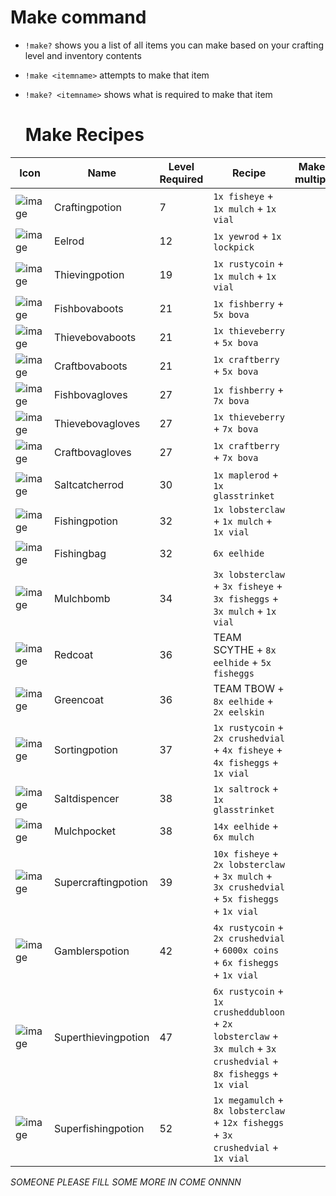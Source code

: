# Make command #

- `!make?` shows you a list of all items you can make based on your crafting level and inventory contents
- `!make <itemname>` attempts to make that item
- `!make? <itemname>` shows what is required to make that item

  # Make Recipes #

  
| Icon | Name | Level Required | Recipe | Makes multiple | Craft Xp | Craft time |
| ------ | ------ | ----- | ------- | ---- | ---- | ---- |
| ![image](https://fishbot.app/items/craftingpotion.png) | Craftingpotion | 7 | `1x fisheye` + `1x mulch` + `1x vial` | | 55 | |
| ![image](https://fishbot.app/items/eelrod.png) | Eelrod | 12 | `1x yewrod` + `1x lockpick` | | 140 | |
| ![image](https://fishbot.app/items/thievingpotion.png) | Thievingpotion | 19 | `1x rustycoin` + `1x mulch` + `1x vial`  | | 69 | |
| ![image](https://fishbot.app/items/fishbovaboots.png) | Fishbovaboots | 21 |  `1x fishberry` + `5x bova` | | | |
| ![image](https://fishbot.app/items/thievebovaboots.png) | Thievebovaboots | 21 | `1x thieveberry` + `5x bova`| | | |
| ![image](https://fishbot.app/items/craftbovaboots.png) | Craftbovaboots | 21 | `1x craftberry` + `5x bova` | | | |
| ![image](https://fishbot.app/items/fishbovagloves.png) | Fishbovagloves | 27 | `1x fishberry` + `7x bova`  | | | |
| ![image](https://fishbot.app/items/thievebovagloves.png) | Thievebovagloves | 27 |`1x thieveberry` + `7x bova`  | | | |
| ![image](https://fishbot.app/items/craftbovagloves.png) | Craftbovagloves | 27 |  `1x craftberry` + `7x bova`  | | | |
| ![image](https://fishbot.app/items/saltcatcherrod.png) | Saltcatcherrod | 30 | `1x maplerod` + `1x glasstrinket` | | 100 | |
| ![image](https://fishbot.app/items/fishingpotion.png) | Fishingpotion | 32 | `1x lobsterclaw` + `1x mulch` + `1x vial`  | | 81 | |
| ![image](https://fishbot.app/items/fishingbag.png) | Fishingbag | 32 | `6x eelhide` | | 150 | |
| ![image](https://fishbot.app/items/mulchbomb.png) | Mulchbomb | 34 |  `3x lobsterclaw` + `3x fisheye` + `3x fisheggs` + `3x mulch` + `1x vial` | | 110 | |
| ![image](https://fishbot.app/items/redcoat.png) | Redcoat | 36 | TEAM SCYTHE + `8x eelhide` + `5x fisheggs` | | 160 | |
| ![image](https://fishbot.app/items/greencoat.png) | Greencoat | 36 | TEAM TBOW + `8x eelhide` + `2x eelskin` | | 160 | |
| ![image](https://fishbot.app/items/sortingpotion.png) | Sortingpotion | 37 |  `1x rustycoin` + `2x crushedvial` + `4x fisheye` + `4x fisheggs` + `1x vial` | | 170 | |
| ![image](https://fishbot.app/items/saltdispencer.png) | Saltdispencer | 38 |  `1x saltrock` + `1x glasstrinket` | | 140 | |
| ![image](https://fishbot.app/items/mulchpocket.png) | Mulchpocket | 38 |  `14x eelhide` + `6x mulch` | | 220 | |
| ![image](https://fishbot.app/items/supercraftingpotion.png) | Supercraftingpotion | 39 |  `10x fisheye` + `2x lobsterclaw` + `3x mulch` + `3x crushedvial` + `5x fisheggs` + `1x vial` | | 170 | |
| ![image](https://fishbot.app/items/gamblerspotion.png) | Gamblerspotion | 42 |  `4x rustycoin` + `2x crushedvial` + `6000x coins` + `6x fisheggs` + `1x vial` | | 190 | |
| ![image](https://fishbot.app/items/superthievingpotion.png) | Superthievingpotion | 47 |  `6x rustycoin` + `1x crusheddubloon` + `2x lobsterclaw` + `3x mulch` + `3x crushedvial` + `8x fisheggs` + `1x vial` | | 240 | |
| ![image](https://fishbot.app/items/superfishingpotion.png) | Superfishingpotion | 52 | `1x megamulch` + `8x lobsterclaw` + `12x fisheggs` + `3x crushedvial` + `1x vial` | | 280 | |


*SOMEONE PLEASE FILL SOME MORE IN COME ONNNN*
